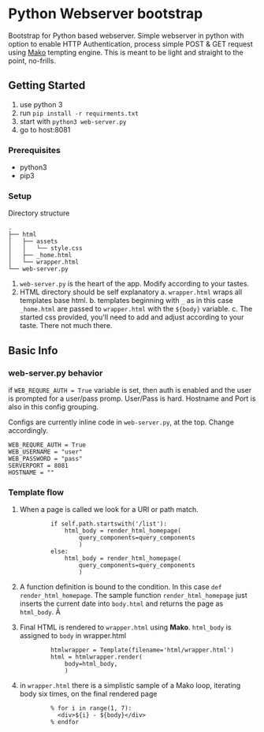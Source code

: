 # Python Webserver bootstrap

Bootstrap for Python based webserver. Simple webserver in python with option to enable HTTP Authentication, process simple POST & GET request using [Mako](https://www.makotemplates.org/) tempting engine. This is meant to be light and straight to the point, no-frills.

## Getting Started

1. use python 3
2. run `pip install -r requirments.txt`
3. start with `python3 web-server.py`
4. go to host:8081


### Prerequisites

- python3
- pip3


### Setup

Directory structure

```
.
├── html
│   ├── assets
│   │   └── style.css
│   ├── _home.html
│   └── wrapper.html
└── web-server.py
```
1. `web-server.py` is the heart of the app. Modify according to your tastes.
2. HTML directory should be self explanatory
    a. `wrapper.html` wraps all templates base html. 
    b. templates beginning with `_` as in this case `_home.html` are passed to `wrapper.html` with the `${body}` variable.
    c. The started css provided, you'll need to add and adjust according to your taste. There not much there.




## Basic Info

### web-server.py behavior 
if `WEB_REQURE_AUTH = True` variable is set, then auth is enabled and the user is prompted for a user/pass promp. User/Pass is hard. Hostname and Port is also in this config grouping.

Configs are currently inline code in `web-server.py`, at the top. Change accordingly. 
```
WEB_REQURE_AUTH = True
WEB_USERNAME = "user"
WEB_PASSWORD = "pass"
SERVERPORT = 8081
HOSTNAME = ""
```

### Template flow
1. When a page is called we look for a URI or path match.
```
            if self.path.startswith('/list'):
                html_body = render_html_homepage(
                    query_components=query_components
                    )
            else:
                html_body = render_html_homepage(
                    query_components=query_components
                    )
```

2. A function definition is bound to the condition. In this case `def render_html_homepage`. The sample function `render_html_homepage` just inserts the current date into `body.html` and returns the page as `html_body`. Â

3. Final HTML is rendered to `wrapper.html` using **Mako**. `html_body` is assigned to `body` in wrapper.html
```
            htmlwrapper = Template(filename='html/wrapper.html')
            html = htmlwrapper.render(
                body=html_body,
                )
```

4. in `wrapper.html` there is a simplistic sample of a Mako loop, iterating body six times, on the final rendered page
```
            % for i in range(1, 7):
              <div>${i} - ${body}</div>
            % endfor
```
